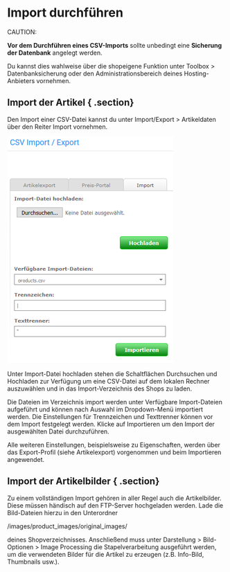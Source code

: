 # Import durchführen 

CAUTION:

**Vor dem Durchführen eines CSV-Imports** sollte unbedingt eine **Sicherung der Datenbank** angelegt werden.

Du kannst dies wahlweise über die shopeigene Funktion unter Toolbox \> Datenbanksicherung oder den Administrationsbereich deines Hosting-Anbieters vornehmen.

## Import der Artikel { .section}

Den Import einer CSV-Datei kannst du unter Import/Export \> Artikeldaten über den Reiter Import vornehmen.

![](Bilder/Abb113_ArtikelImportieren.PNG "Artikel importieren")

Unter Import-Datei hochladen stehen die Schaltflächen Durchsuchen und Hochladen zur Verfügung um eine CSV-Datei auf dem lokalen Rechner auszuwählen und in das Import-Verzeichnis des Shops zu laden.

Die Dateien im Verzeichnis import werden unter Verfügbare Import-Dateien aufgeführt und können nach Auswahl im Dropdown-Menü importiert werden. Die Einstellungen für Trennzeichen und Texttrenner können vor dem Import festgelegt werden. Klicke auf Importieren um den Import der ausgewählten Datei durchzuführen.

Alle weiteren Einstellungen, beispielsweise zu Eigenschaften, werden über das Export-Profil \(siehe Artikelexport\) vorgenommen und beim Importieren angewendet.

## Import der Artikelbilder { .section}

Zu einem vollständigen Import gehören in aller Regel auch die Artikelbilder. Diese müssen händisch auf den FTP-Server hochgeladen werden. Lade die Bild-Dateien hierzu in den Unterordner

/images/product\_images/original\_images/

deines Shopverzeichnisses. Anschließend muss unter Darstellung \> Bild-Optionen \> Image Processing die Stapelverarbeitung ausgeführt werden, um die verwendeten Bilder für die Artikel zu erzeugen \(z.B. Info-Bild, Thumbnails usw.\).



